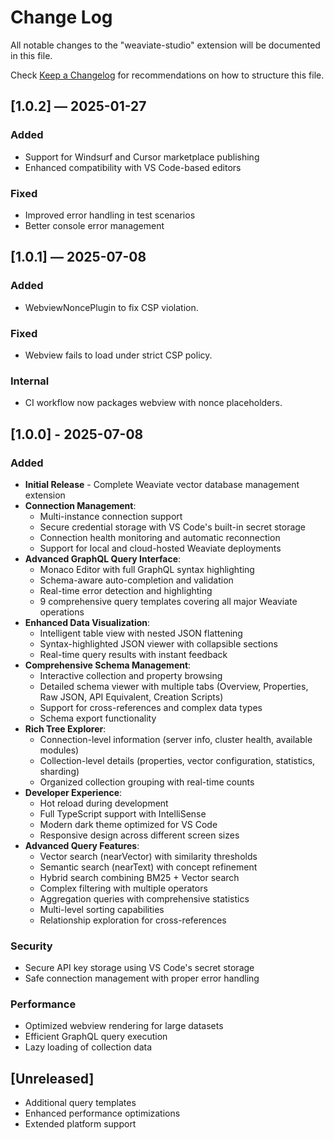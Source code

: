 # Change Log

All notable changes to the "weaviate-studio" extension will be documented in this file.

Check [Keep a Changelog](http://keepachangelog.com/) for recommendations on how to structure this file.

## [1.0.2] — 2025-01-27
### Added
* Support for Windsurf and Cursor marketplace publishing
* Enhanced compatibility with VS Code-based editors

### Fixed
* Improved error handling in test scenarios
* Better console error management

## [1.0.1] — 2025-07-08
### Added
* WebviewNoncePlugin to fix CSP violation.

### Fixed
* Webview fails to load under strict CSP policy.

### Internal
* CI workflow now packages webview with nonce placeholders.

## [1.0.0] - 2025-07-08

### Added
- **Initial Release** - Complete Weaviate vector database management extension
- **Connection Management**: 
  - Multi-instance connection support
  - Secure credential storage with VS Code's built-in secret storage
  - Connection health monitoring and automatic reconnection
  - Support for local and cloud-hosted Weaviate deployments
- **Advanced GraphQL Query Interface**:
  - Monaco Editor with full GraphQL syntax highlighting
  - Schema-aware auto-completion and validation
  - Real-time error detection and highlighting
  - 9 comprehensive query templates covering all major Weaviate operations
- **Enhanced Data Visualization**:
  - Intelligent table view with nested JSON flattening
  - Syntax-highlighted JSON viewer with collapsible sections
  - Real-time query results with instant feedback
- **Comprehensive Schema Management**:
  - Interactive collection and property browsing
  - Detailed schema viewer with multiple tabs (Overview, Properties, Raw JSON, API Equivalent, Creation Scripts)
  - Support for cross-references and complex data types
  - Schema export functionality
- **Rich Tree Explorer**:
  - Connection-level information (server info, cluster health, available modules)
  - Collection-level details (properties, vector configuration, statistics, sharding)
  - Organized collection grouping with real-time counts
- **Developer Experience**:
  - Hot reload during development
  - Full TypeScript support with IntelliSense
  - Modern dark theme optimized for VS Code
  - Responsive design across different screen sizes
- **Advanced Query Features**:
  - Vector search (nearVector) with similarity thresholds
  - Semantic search (nearText) with concept refinement
  - Hybrid search combining BM25 + Vector search
  - Complex filtering with multiple operators
  - Aggregation queries with comprehensive statistics
  - Multi-level sorting capabilities
  - Relationship exploration for cross-references

### Security
- Secure API key storage using VS Code's secret storage
- Safe connection management with proper error handling

### Performance
- Optimized webview rendering for large datasets
- Efficient GraphQL query execution
- Lazy loading of collection data


## [Unreleased]

- Additional query templates
- Enhanced performance optimizations
- Extended platform support
